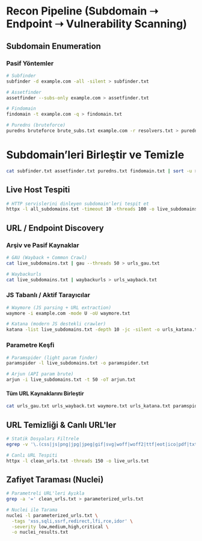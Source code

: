 #  Recon Pipeline (Subdomain ➝ Endpoint ➝ Vulnerability Scanning)

## Subdomain Enumeration

### Pasif Yöntemler

```bash
# Subfinder
subfinder -d example.com -all -silent > subfinder.txt

# Assetfinder
assetfinder --subs-only example.com > assetfinder.txt

# Findomain
findomain -t example.com -q > findomain.txt

# Puredns (bruteforce)
puredns bruteforce brute_subs.txt example.com -r resolvers.txt > puredns.txt
```

# Subdomain’leri Birleştir ve Temizle
```bash
cat subfinder.txt assetfinder.txt puredns.txt findomain.txt | sort -u > all_subdomains.txt
```

## Live Host Tespiti

```bash
# HTTP servislerini dinleyen subdomain'leri tespit et
httpx -l all_subdomains.txt -timeout 10 -threads 100 -o live_subdomains.txt
```

## URL / Endpoint Discovery

### Arşiv ve Pasif Kaynaklar
```bash
# GAU (Wayback + Common Crawl)
cat live_subdomains.txt | gau --threads 50 > urls_gau.txt

# Waybackurls
cat live_subdomains.txt | waybackurls > urls_wayback.txt
```

### JS Tabanlı / Aktif Tarayıcılar

```bash
# Waymore (JS parsing + URL extraction)
waymore -i example.com -mode U -oU waymore.txt

# Katana (modern JS destekli crawler)
katana -list live_subdomains.txt -depth 10 -jc -silent -o urls_katana.txt
```
### Parametre Keşfi

```bash
# Paramspider (light param finder)
paramspider -l live_subdomains.txt -o paramspider.txt

# Arjun (API param brute)
arjun -i live_subdomains.txt -t 50 -oT arjun.txt
```
#### Tüm URL Kaynaklarını Birleştir

```bash
cat urls_gau.txt urls_wayback.txt waymore.txt urls_katana.txt paramspider.txt arjun.txt | sort -u > all_urls.txt
```

## URL Temizliği & Canlı URL'ler

```bash
# Statik Dosyaları Filtrele
egrep -v '\.(css|js|png|jpg|jpeg|gif|svg|woff|woff2|ttf|eot|ico|pdf|txt|docx?|xlsx?|pptx?|zip|tar|gz|rar)$' all_urls.txt | sort -u > clean_urls.txt

# Canlı URL Tespiti
httpx -l clean_urls.txt -threads 150 -o live_urls.txt
```

## Zafiyet Taraması (Nuclei)

```bash 
# Parametreli URL'leri Ayıkla
grep -a '=' clean_urls.txt > parameterized_urls.txt

# Nuclei ile Tarama
nuclei -l parameterized_urls.txt \
  -tags 'xss,sqli,ssrf,redirect,lfi,rce,idor' \
  -severity low,medium,high,critical \
  -o nuclei_results.txt
```
